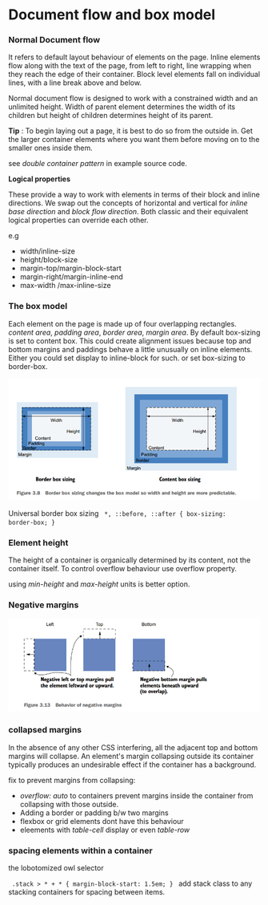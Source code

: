 # Document flow and box model

### Normal Document flow

It refers to default layout behaviour of elements on the page. Inline elements flow along with the text of the page, from left to right, line wrapping when they reach the edge of their container. Block level elements fall on individual lines, with a line break above and below.

Normal document flow is designed to work with a constrained width and an unlimited height. Width of parent element determines the width of its children but height of children determines height of its parent. 

**Tip** :  To begin laying out a page, it is best to do so from the outside in. Get the larger container elements where you want them before moving on to the smaller ones inside them.

see *double container pattern* in example source code.

**Logical properties** 

These provide a way to work with elements in terms of their block and inline directions. We swap out the concepts of horizontal and vertical for *inline base direction* and *block flow direction*. Both classic and their equivalent logical properties can override each other.

e.g
* width/inline-size
* height/block-size
* margin-top/margin-block-start
* margin-right/margin-inline-end
* max-width /max-inline-size

### The box model

Each element on the page is made up of four overlapping rectangles. *content area*, *padding area*, *border area*, *margin area*. 
By default box-sizing is set to content box. This could create alignment issues because top and bottom margins and paddings behave a little unusually on inline elements. Either you could set display to inline-block for such. or set box-sizing to border-box.

<img src="borderbox.png">

Universal border box sizing
<code>
*,
::before,
::after {
box-sizing: border-box;
}
</code>

### Element height

The height of a container is organically determined by its content, not the container itself.  To control overflow behaviour use overflow property. 

using *min-height* and *max-height* units is better option. 

### Negative margins
<img src="negativeMargins.png">

### collapsed margins

In the absence of any other CSS interfering, all the adjacent top and bottom margins will collapse.  An element's margin collapsing outside its container typically produces an undesirable effect if the container has a background.

fix to prevent margins from collapsing:
* *overflow: auto* to containers prevent margins inside the container from collapsing with those outside.
* Adding a border or padding b/w two margins
* flexbox or grid elements dont have this behaviour
* eleements with *table-cell* display or even *table-row*

### spacing elements within a container

the lobotomized owl selector

<code> .stack > * + * {
margin-block-start: 1.5em;
}
</code>
add stack class to any stacking containers for spacing between items. 

